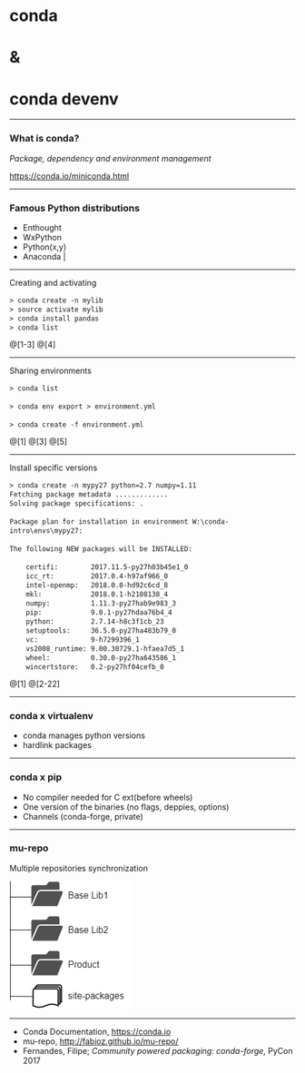 # conda
# &
# conda devenv

---

### What is conda?

*Package, dependency and environment management*

https://conda.io/miniconda.html

---

### Famous Python distributions

- Enthought
- WxPython
- Python(x,y)
- Anaconda |

---

Creating and activating
```shell
> conda create -n mylib
> source activate mylib
> conda install pandas
> conda list
```
@[1-3]
@[4]

---

Sharing environments

```shell
> conda list

> conda env export > environment.yml

> conda create -f environment.yml
```

@[1]
@[3]
@[5]

---

Install specific versions

```shell
> conda create -n mypy27 python=2.7 numpy=1.11
Fetching package metadata .............
Solving package specifications: .

Package plan for installation in environment W:\conda-intro\envs\mypy27:

The following NEW packages will be INSTALLED:

    certifi:        2017.11.5-py27h03b45e1_0
    icc_rt:         2017.0.4-h97af966_0
    intel-openmp:   2018.0.0-hd92c6cd_8
    mkl:            2018.0.1-h2108138_4
    numpy:          1.11.3-py27hab9e983_3
    pip:            9.0.1-py27hdaa76b4_4
    python:         2.7.14-h8c3f1cb_23
    setuptools:     36.5.0-py27ha483b79_0
    vc:             9-h7299396_1
    vs2008_runtime: 9.00.30729.1-hfaea7d5_1
    wheel:          0.30.0-py27ha643586_1
    wincertstore:   0.2-py27hf04cefb_0
```

@[1]
@[2-22]

---

### conda x virtualenv

- conda manages python versions
- hardlink packages

---

### conda x pip

<ul>
<li>No compiler needed for C ext<span class="fragment">(before wheels)</span></li>
<li>One version of the binaries (no flags, deppies, options)</li>
<li>Channels (conda-forge, private)</li>
</ul>

---

### mu-repo

Multiple repositories synchronization

![Logo](assets/mu-repo.png)

---

- Conda Documentation, https://conda.io
- mu-repo, http://fabioz.github.io/mu-repo/
- Fernandes, Filipe; *Community powered packaging: conda-forge*, PyCon 2017

